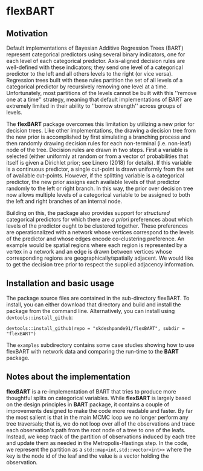 # flexBART

## Motivation
Default implementations of Bayesian Additive Regression Trees (BART) represent categorical predictors using several binary indicators, one for each level of each categorical predictor. Axis-aligned decision rules are well-defined with these indicators; they send one level of a categorical predictor to the left and all others levels to the right (or vice versa).
Regression trees built with these rules partition the set of all levels of a categorical predictor by recursively removing one level at a time. 
Unfortunately, most partitions of the levels cannot be built with this ''remove one at a time'' strategy, meaning that default implementations of BART are extremely limited in their ability to ''borrow strength'' across groups of levels.

The **flexBART** package overcomes this limitation by utilizing a new prior for decision trees.
Like other implementations, the drawing a decision tree from the new prior is accomplished by first simulating a branching process and then randomly drawing decision rules for each non-terminal (i.e. non-leaf) node of the tree.
Decision rules are drawn in two steps. First a variable is selected (either uniformly at random or from a vector of probabilities that itself is given a Dirichlet prior; see Linero (2018) for details).
If this variable is a continuous predictor, a single cut-point is drawn uniformly from the set of available cut-points.
However, if the splitting variable is a categorical predictor, the new prior assigns each available levels of that predictor randomly to the left or right branch.
In this way, the prior over decision tree now allows multiple levels of a categorical variable to be assigned to both the left and right branches of an internal node.

Building on this, the package also provides support for *structured* categorical predictors for which there are *a priori* preferences about which levels of the predictor ought to be clustered together.
These preferences are operationalized with a network whose vertices correspond to the levels of the predictor and whose edges encode co-clustering preference.
An example would be spatial regions where each region is represented by a vertex in a network and an edge is drawn between vertices whose corresponding regions are geographically/spatially adjacent. We would like to get the decision tree prior to respect the supplied adjacency information.

## Installation and basic usage

The package source files are contained in the sub-directory flexBART.
To install, you can either download that directory and build and install the package from the command line.
Alternatively, you can install using `devtools::install_github`:
```
devtools::install_github(repo = "skdeshpande91/flexBART", subdir = "flexBART")
```

The `examples` subdirectory contains some case studies showing how to use flexBART with network data and comparing the run-time to the **BART** package. 


## Notes about the implementation

**flexBART** is a re-implementation of BART that tries to produce more thoughtful splits on categorical variables.
While **flexBART** is largely based on the design principles in **BART** package, it contains a couple of improvements designed to make the code more readable and faster.
By far the most salient is that in the main MCMC loop we no longer perform any tree traversals; that is, we do not loop over all of the observations and trace each observation's path from the root node of a tree to one of the leafs.
Instead, we keep track of the partition of observations induced by each tree and update them as needed in the Metropolis-Hastings step.
In the code, we represent the partition as a `std::map<int,std::vector<int>>` where the key is the node id of the leaf and the value is a vector holding the observation.
